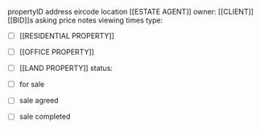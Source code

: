 propertyID
address
eircode
location
[[ESTATE AGENT]]
owner: [[CLIENT]]
[[BID]]s
asking price
notes
viewing times
type:
- [ ] [[RESIDENTIAL PROPERTY]]
- [ ] [[OFFICE PROPERTY]]
- [ ] [[LAND PROPERTY]]
status:
- [ ] for sale
- [ ] sale agreed
- [ ] sale completed

